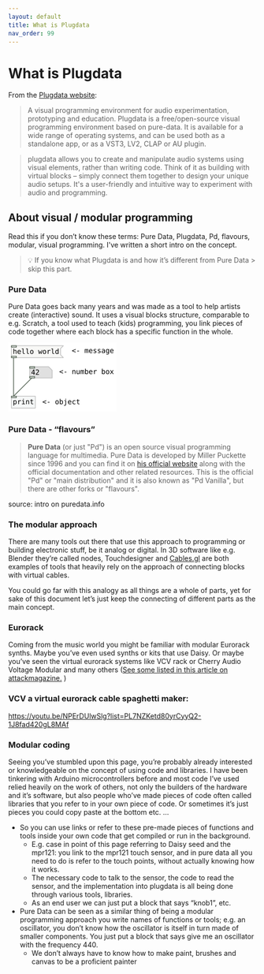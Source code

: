 ```yaml
---
layout: default
title: What is Plugdata
nav_order: 99
---
```


# What is Plugdata

From the [Plugdata website](https://plugdata.org/):

> A visual programming environment for audio experimentation, prototyping and education.
> Plugdata is a free/open-source visual programming environment based on pure-data. It is available for a wide range of operating systems, and can be used both as a standalone app, or as a VST3, LV2, CLAP or AU plugin.

> plugdata allows you to create and manipulate audio systems using visual elements, rather than writing code. Think of it as building with virtual blocks – simply connect them together to design your unique audio setups. It's a user-friendly and intuitive way to experiment with audio and programming.

## About visual / modular programming

Read this if you don’t know these terms: Pure Data, Plugdata, Pd, flavours, modular, visual programming. I've written a short intro on the concept.

> 💡 If you know what Plugdata is and how it’s different from Pure Data > skip this part.

### Pure Data

Pure Data goes back many years and was made as a tool to help artists create (interactive) sound. It uses a visual blocks structure, comparable to e.g. Scratch, a tool used to teach (kids) programming, you link pieces of code together where each block has a specific function in the whole.

![Pure Data example](img/puredata_example.png)

### Pure Data - “flavours”

> **Pure Data** (or just "Pd") is an open source visual programming language for multimedia. Pure Data is developed by Miller Puckette since 1996 and you can find it on [his official website](https://msp.ucsd.edu/) along with the official documentation and other related resources. This is the official "Pd" or "main distribution" and it is also known as "Pd Vanilla", but there are other forks or "flavours".

source: intro on puredata.info 


### The modular approach

There are many tools out there that use this approach to programming or building electronic stuff, be it analog or digital. In 3D software like e.g. Blender they’re called nodes, Touchdesigner and [Cables.gl](http://Cables.gl) are both examples of tools that heavily rely on the approach of connecting blocks with virtual cables.

You could go far with this analogy as all things are a whole of parts, yet for sake of this document let’s just keep the connecting of different parts as the main concept.

### Eurorack

Coming from the music world you might be familiar with modular Eurorack synths. Maybe you’ve even used synths or kits that use Daisy. Or maybe you’ve seen the virtual eurorack systems like VCV rack or Cherry Audio Voltage Modular and many others ([See some listed in this article on attackmagazine.](https://www.attackmagazine.com/reviews/the-best/ten-of-the-best-modular-software/) )

### VCV a virtual eurorack cable spaghetti maker:

  https://youtu.be/NPErDUlwSlg?list=PL7NZKetd80yrCyyQ2-1J8fad420gL8MAf

### Modular coding

Seeing you’ve stumbled upon this page, you’re probably already interested or knowledgeable on the concept of using code and libraries. I have been tinkering with Arduino microcontrollers before and most code I’ve used relied heavily on the work of others, not only the builders of the hardware and it’s software, but also people who’ve made pieces of code often called libraries that you refer to in your own piece of code. Or sometimes it’s just pieces you could copy paste at the bottom etc. …

  - So you can use links or refer to these pre-made pieces of functions and tools inside your own code that get compiled or run in the background.
    - E.g. case in point of this page referring to Daisy seed and the mpr121: you link to the mpr121 touch sensor, and in pure data all you need to do is refer to the touch points, without actually knowing how it works.
    - The necessary code to talk to the sensor, the code to read the sensor, and the implementation into plugdata is all being done through various tools, libraries.
    - As an end user we can just put a block that says “knob1”, etc.
  - Pure Data can be seen as a similar thing of being a modular programming approach you write names of functions or tools; e.g. an oscillator, you don’t know how the oscillator is itself in turn made of smaller components. You just put a block that says give me an oscillator with the frequency 440.
    - We don’t always have to know how to make paint, brushes and canvas to be a proficient painter
